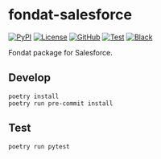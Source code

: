 # fondat-salesforce

[![PyPI](https://badge.fury.io/py/fondat-salesforce.svg)](https://badge.fury.io/py/fondat-salesforce)
[![License](https://img.shields.io/github/license/fondat/fondat-salesforce.svg)](https://github.com/fondat/fondat-salesforce/blob/main/LICENSE)
[![GitHub](https://img.shields.io/badge/github-main-blue.svg)](https://github.com/fondat/fondat-salesforce/)
[![Test](https://github.com/fondat/fondat-salesforce/workflows/test/badge.svg)](https://github.com/fondat/fondat-salesforce/actions?query=workflow/test)
[![Black](https://img.shields.io/badge/code%20style-black-black.svg)](https://github.com/psf/black)

Fondat package for Salesforce.

## Develop

```
poetry install
poetry run pre-commit install
```

## Test

```
poetry run pytest
```
